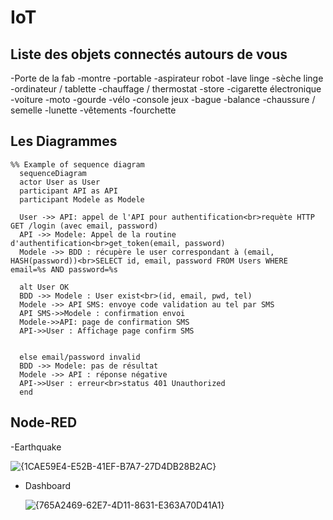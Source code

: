 # IoT
## Liste des objets connectés autours de vous
-Porte de la fab
-montre
-portable
-aspirateur robot
-lave linge
-sèche linge
-ordinateur / tablette
-chauffage / thermostat
-store
-cigarette électronique
-voiture
-moto
-gourde
-vélo
-console jeux
-bague
-balance
-chaussure / semelle
-lunette
-vêtements
-fourchette

## Les Diagrammes

```mermaid
%% Example of sequence diagram
  sequenceDiagram
  actor User as User
  participant API as API
  participant Modele as Modele

  User ->> API: appel de l'API pour authentification<br>requète HTTP GET /login (avec email, password)
  API ->> Modele: Appel de la routine d'authentification<br>get_token(email, password)
  Modele ->> BDD : récupère le user correspondant à (email, HASH(password))<br>SELECT id, email, password FROM Users WHERE email=%s AND password=%s

  alt User OK
  BDD ->> Modele : User exist<br>(id, email, pwd, tel)
  Modele ->> API SMS: envoye code validation au tel par SMS
  API SMS->>Modele : confirmation envoi
  Modele->>API: page de confirmation SMS
  API->>User : Affichage page confirm SMS


  else email/password invalid
  BDD ->> Modele: pas de résultat
  Modele ->> API : réponse négative
  API->>User : erreur<br>status 401 Unauthorized
  end
```
## Node-RED

-Earthquake

![{1CAE59E4-E52B-41EF-B7A7-27D4DB28B2AC}](https://github.com/user-attachments/assets/b9ae6915-d191-48aa-b914-d5f8b3afba9f)



- Dashboard

  ![{765A2469-62E7-4D11-8631-E363A70D41A1}](https://github.com/user-attachments/assets/5be879c3-bbf3-4ed6-a012-f6206f0ce854)

  